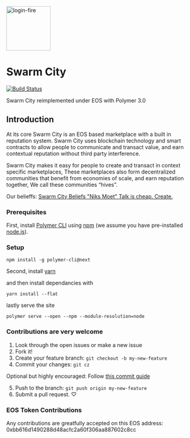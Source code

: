 
<img alt="login-fire" src="https://i.imgur.com/c6YjwPv.png" width="117">

# Swarm City

[![Build Status](https://travis-ci.org/Polymer/polymer-starter-kit.svg?branch=master)](https://travis-ci.org/Polymer/polymer-starter-kit)

Swarm City reimplemented under EOS with Polymer 3.0


## Introduction
At its core Swarm City is an EOS based marketplace with a built in reputation system.
Swarm City uses blockchain technology and smart contracts to allow people to communicate and transact value, and earn contextual reputation without third party interference.

Swarm City makes it easy for people to create and transact in context specific marketplaces, These marketplaces also form decentralized communities that benefit from economies of scale, and earn reputation together, We call these communities “hives”.


Our belieffs: [Swarm City Beliefs "Niks Moet" Talk is cheap. Create.](https://docs.google.com/document/d/1c5VXW-IFEiBdISkF2KthJOsXgavFWVSoJIQ_roiTWN4/edit?usp=sharing)

### Prerequisites

First, install [Polymer CLI](https://github.com/Polymer/polymer-cli) using
[npm](https://www.npmjs.com) (we assume you have pre-installed [node.js](https://nodejs.org)).

### Setup

    npm install -g polymer-cli@next

Second, install [yarn](https://yarnpkg.com/en/docs/install) 

and then install dependancies with 

    yarn install --flat

lastly serve the site

    polymer serve --open --npm --module-resolution=node

### Contributions are very welcome

1. Look through the open issues or make a new issue
2. Fork it!
3. Create your feature branch: `git checkout -b my-new-feature`
4. Commit your changes: `git cz`

Optional but highly encouraged: Follow [this commit guide](https://conventionalcommits.org/)

5. Push to the branch: `git push origin my-new-feature`
6. Submit a pull request. ♡

### EOS Token Contributions

Any contributions are greatfully accepted on this EOS address: 0xbb616d1490288d48acfc2a60f306aa887602c8cc